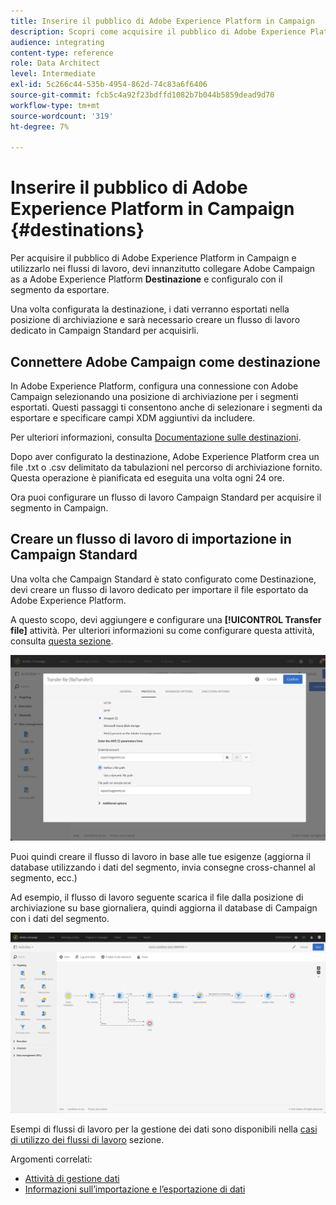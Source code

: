 ```yaml
---
title: Inserire il pubblico di Adobe Experience Platform in Campaign
description: Scopri come acquisire il pubblico di Adobe Experience Platform in Campaign Standard.
audience: integrating
content-type: reference
role: Data Architect
level: Intermediate
exl-id: 5c266c44-535b-4954-862d-74c83a6f6406
source-git-commit: fcb5c4a92f23bdffd1082b7b044b5859dead9d70
workflow-type: tm+mt
source-wordcount: '319'
ht-degree: 7%

---
```


# Inserire il pubblico di Adobe Experience Platform in Campaign {#destinations}

Per acquisire il pubblico di Adobe Experience Platform in Campaign e utilizzarlo nei flussi di lavoro, devi innanzitutto collegare Adobe Campaign as a Adobe Experience Platform **Destinazione** e configuralo con il segmento da esportare.

Una volta configurata la destinazione, i dati verranno esportati nella posizione di archiviazione e sarà necessario creare un flusso di lavoro dedicato in Campaign Standard per acquisirli.

## Connettere Adobe Campaign come destinazione

In Adobe Experience Platform, configura una connessione con Adobe Campaign selezionando una posizione di archiviazione per i segmenti esportati. Questi passaggi ti consentono anche di selezionare i segmenti da esportare e specificare campi XDM aggiuntivi da includere.

Per ulteriori informazioni, consulta [Documentazione sulle destinazioni](https://experienceleague.adobe.com/docs/experience-platform/destinations/catalog/email-marketing/adobe-campaign.html).

Dopo aver configurato la destinazione, Adobe Experience Platform crea un file .txt o .csv delimitato da tabulazioni nel percorso di archiviazione fornito. Questa operazione è pianificata ed eseguita una volta ogni 24 ore.

Ora puoi configurare un flusso di lavoro Campaign Standard per acquisire il segmento in Campaign.

## Creare un flusso di lavoro di importazione in Campaign Standard

Una volta che Campaign Standard è stato configurato come Destinazione, devi creare un flusso di lavoro dedicato per importare il file esportato da Adobe Experience Platform.

A questo scopo, devi aggiungere e configurare una **[!UICONTROL Transfer file]** attività. Per ulteriori informazioni su come configurare questa attività, consulta [questa sezione](../../automating/using/transfer-file.md).

![](assets/rtcdp-transfer-file.png)

Puoi quindi creare il flusso di lavoro in base alle tue esigenze (aggiorna il database utilizzando i dati del segmento, invia consegne cross-channel al segmento, ecc.)

Ad esempio, il flusso di lavoro seguente scarica il file dalla posizione di archiviazione su base giornaliera, quindi aggiorna il database di Campaign con i dati del segmento.

![](assets/rtcdp-workflow.png)

Esempi di flussi di lavoro per la gestione dei dati sono disponibili nella [casi di utilizzo dei flussi di lavoro](../../automating/using/about-workflow-use-cases.md#management) sezione.

Argomenti correlati:

* [Attività di gestione dati](../../automating/using/about-data-management-activities.md)
* [Informazioni sull’importazione e l’esportazione di dati](../../automating/using/about-data-import-and-export.md)
